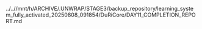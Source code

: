 ../..//mnt/h/ARCHIVE/.UNWRAP/STAGE3/backup_repository/learning_system_fully_activated_20250808_091854/DuRiCore/DAY11_COMPLETION_REPORT.md